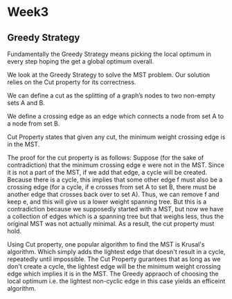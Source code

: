 # Week3

## Greedy Strategy

Fundamentally the Greedy Strategy means picking the local optimum in every step hoping the get a global optimum overall.

We look at the Greedy Strategy to solve the MST problem. Our solution relies on the Cut property for its correctness.

We can define a cut as the splitting of a graph’s nodes to two non-empty sets A and B.

We define a crossing edge as an edge which connects a node from set A to a node from set B.

Cut Property states that given any cut, the minimum weight crossing edge is in the MST.

The proof for the cut property is as follows: Suppose (for the sake of contradiction) that the minimum crossing edge e were not in the MST. Since it is not a part of the MST, if we add that edge, a cycle will be created. Because there is a cycle, this implies that some other edge f must also be a crossing edge (for a cycle, if e crosses from set A to set B, there must be another edge that crosses back over to set A). Thus, we can remove f and keep e, and this will give us a lower weight spanning tree. But this is a contradiction because we supposedly started with a MST, but now we have a collection of edges which is a spanning tree but that weighs less, thus the original MST was not actually minimal. As a result, the cut property must hold.

Using Cut property, one popular algorithm to find the MST is Krusal's algorithm. Which simply adds the lightest edge that doesn't result in a cycle, repeatedly until impossible.
The Cut Property gurantees that as long as we don't create a cycle, the lightest edge will be the minimum weight crossing edge which implies it is in the MST. The Greedy appraoch of choosing the local optimum i.e. the lightest non-cyclic edge in this case yields an efficeint algorithm.
